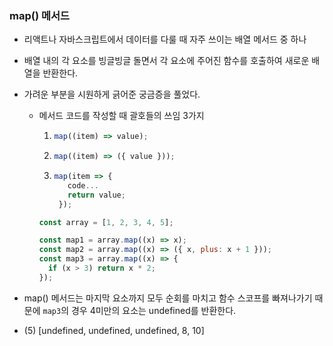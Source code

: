 ### map() 메서드

- 리액트나 자바스크립트에서 데이터를 다룰 때 자주 쓰이는 배열 메서드 중 하나
- 배열 내의 각 요소를 빙글빙글 돌면서 각 요소에 주어진 함수를 호출하여 새로운 배열을 반환한다.
- 가려운 부분을 시원하게 긁어준 궁금증을 풀었다.

  - 메서드 코드를 작성할 때 괄호들의 쓰임 3가지

    1. ```js
       map((item) => value);
       ```
    2. ```js
       map((item) => ({ value }));
       ```
    3. ```js
       map(item => {
          code...
          return value;
        });
       ```

    ```js
    const array = [1, 2, 3, 4, 5];

    const map1 = array.map((x) => x);
    const map2 = array.map((x) => ({ x, plus: x + 1 }));
    const map3 = array.map((x) => {
      if (x > 3) return x * 2;
    });
    ```

- map() 메서드는 마지막 요소까지 모두 순회를 마치고 함수 스코프를 빠져나가기 때문에 `map3`의 경우 4미만의 요소는 undefined를 반환한다.
- (5) [undefined, undefined, undefined, 8, 10]
